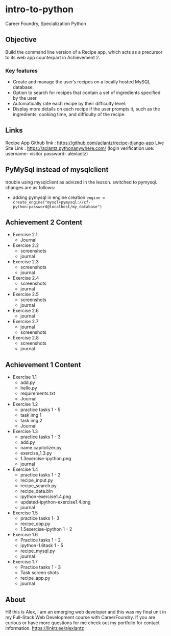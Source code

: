 # intro-to-python
Career Foundry, Specialization Python

## Objective 
Build the command line version of a Recipe app, which acts as a precursor to its
web app counterpart in Achievement 2.

### Key features
- Create and manage the user’s recipes on a locally hosted MySQL database.
- Option to search for recipes that contain a set of ingredients specified by the user.
- Automatically rate each recipe by their difficulty level.
- Display more details on each recipe if the user prompts it, such as the ingredients, cooking time,
and difficulty of the recipe.

## Links
Recipe App Github link : https://github.com/aclantz/recipe-django-app
Live Site Link : https://aclantz.pythonanywhere.com/
(login verification use: username- visitor password- alexlantz)

## PyMySql instead of mysqlclient
trouble using mysqlclient as advized in the lesson. switched to pymysql. changes are as follows:

- adding pymysql in engine creation
   `engine = create_engine("mysql+pymysql://cf-python:password@localhost/my_database")`

## Achievement 2 Content 
- Exercise 2.1
  - Journal
- Exercise 2.2
  - screenshots
  - journal
- Exercise 2.3
  - screenshots
  - journal
- Exercise 2.4
  - screenshots
  - journal
- Exercise 2.5
  - screenshots
  - journal
- Exercise 2.6
  - journal
- Exercise 2.7
  - journal
  - screenshots
- Exercise 2.8
  - screenshots
  - journal

## Achievement 1 Content
- Exercise 1.1
  - add.py
  - hello.py
  - requirements.txt
  - Journal 
- Exercise 1.2
  - practice tasks 1 - 5
  - task img 1
  - task img 2
  - Journal
- Exercise 1.3
  - practice tasks 1 - 3
  - add.py
  - name.capitolizer.py
  - exercise_1.3.py
  - 1.3exercise-ipython.png
  - journal
- Exercise 1.4
  - practice tasks 1 - 2
  - recipe_input.py
  - recipe_search.py
  - recipe_data.bin
  - ipython-exercise1.4.png
  - updated-ipython-exercise1.4.png
  - journal
- Exercise 1.5
  - practice tasks 1- 3
  - recipe_oop.py
  - 1.5exercise-ipython 1 - 2
- Exercise 1.6
  - Practice tasks 1 - 2
  - ipython-1.6task 1 - 5
  - recipe_mysql.py
  - journal
- Exercise 1.7
  - Practice tasks 1 - 3
  - Task screen shots
  - recipe_app.py
  - journal

## About 
Hi! this is Alex, I am an emerging web developer and this was my final unit in my Full-Stack Web Development course with CareerFoundry. If you are curious or have more questions for me check out my portfolio for contact information.
https://linktr.ee/alexlantz

